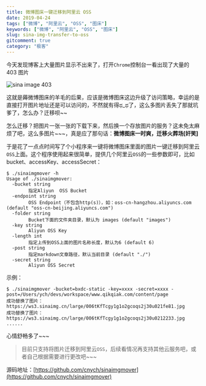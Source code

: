 ```yaml
---
title: 微博图床一键迁移到阿里云 OSS
date: 2019-04-24
tags: ["微博", "阿里云", "OSS", "图床"]
keywords: ["微博", "阿里云", "OSS", "图床"]
slug: sina-img-transfer-to-oss
gitcomment: true
category: "极客"
---
```


今天发现博客上大量图片显示不出来了，打开`Chrome`控制台一看出现了大量的 403 图片

![sina image 403](https://bxdc-static.oss-cn-beijing.aliyuncs.com/images/2mmzz.png)

这就是薅微博图床的羊毛的后果，应该是微博图床这边升级了访问策略，幸运的是直接打开图片地址还是可以访问的，不然就有得ಥ_ಥ了，这么多图片丢失了那就坑爹了，怎么办？迁移呗~~

<!--more-->

怎么迁移？把图片一张一张的下载下来，然后换一个存放图片的服务？这未免太麻烦了吧，这么多图片~~~，真是应了那句话：**微博图床一时爽，迁移火葬场[奸笑]**

于是花了一点点时间写了个小程序来一键将微博图床里面的图片一键迁移到阿里云`OSS`上面。这个程序使用起来很简单，提供几个阿里云`OSS`的一些参数即可，比如 bucket、accessKey、accessSecret：

```shell
$ ./sinaimgmover -h
Usage of ./sinaimgmover:
  -bucket string
        指定Aliyun  OSS Bucket
  -endpoint string
        OSS Endpoint（不包含http(s)），如：oss-cn-hangzhou.aliyuncs.com (default "oss-cn-beijing.aliyuncs.com")
  -folder string
        Bucket下面的文件夹目录，默认为 images (default "images")
  -key string
        Aliyun OSS Key
  -length int
        指定上传到OSS上面的图片名称长度，默认为6 (default 6)
  -post string
        指定markdown文章路径，默认当前目录 (default "./")
  -secret string
        Aliyun OSS Secret
```

示例：
```
$ ./sinaimgmover -bucket=bxdc-static -key=xxxx -secret=xxxx -post=/Users/ych/devs/workspace/www.qikqiak.com/content/page
成功替换了图片：https://ws3.sinaimg.cn/large/006tKfTcgy1g1o2gcoqs2j30u021fe81.jpg
成功替换了图片：https://ws3.sinaimg.cn/large/006tKfTcgy1g1o2gcoqs2j30u0212233.jpg
......
```

心情舒畅多了~~~

> 目前只支持将图片迁移到阿里云`OSS`，后续看情况再支持其他云服务吧，或者自己根据需要进行更改吧~~~

源码地址：[https://github.com/cnych/sinaimgmover](https://github.com/cnych/sinaimgmover)
